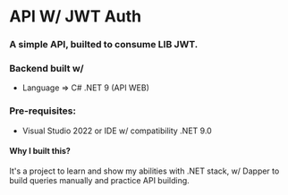 # API W/ JWT Auth

### A simple API, builted to consume LIB JWT.

### Backend built w/
- Language => C# .NET 9 (API WEB)

### Pre-requisites:
- Visual Studio 2022 or IDE w/ compatibility .NET 9.0

#### Why I built this?
It's a project to learn and show my abilities with .NET stack, w/ Dapper to build queries manually and practice API building.
